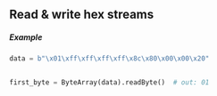 ## Read & write hex streams
##### Example
```py
data = b"\x01\xff\xff\xff\xff\x8c\x80\x00\x00\x20"


first_byte = ByteArray(data).readByte()  # out: 01
```
